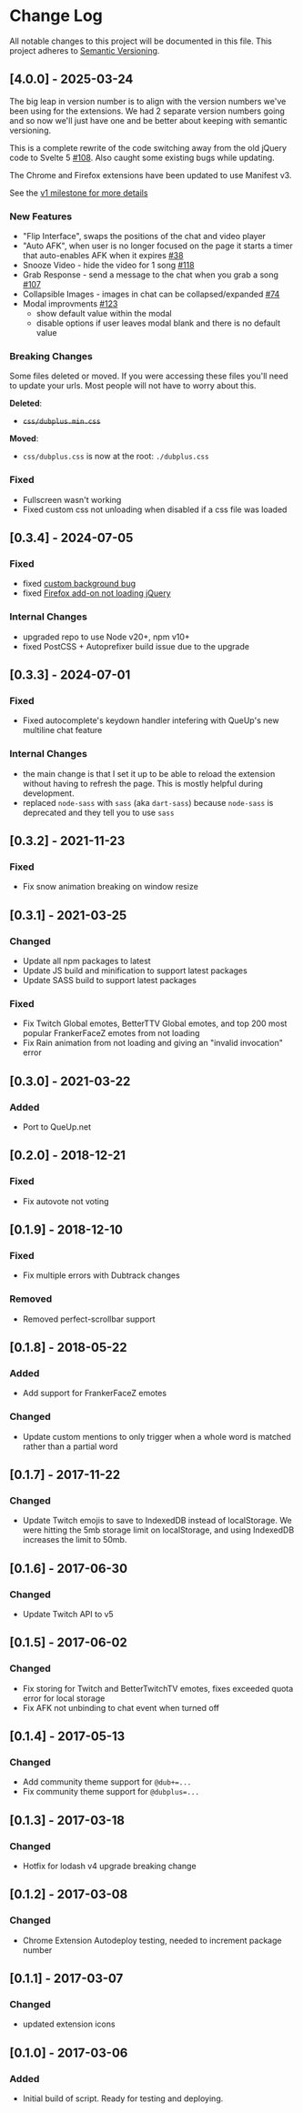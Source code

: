 # Change Log

All notable changes to this project will be documented in this file.
This project adheres to [Semantic Versioning](http://semver.org/).

## [4.0.0] - 2025-03-24

The big leap in version number is to align with the version numbers we've been using for the extensions. We had 2 separate version numbers going and so now we'll just have one and be better about keeping with semantic versioning.

This is a complete rewrite of the code switching away from the old jQuery code to Svelte 5 [#108](https://github.com/DubPlus/DubPlus/issues/108). Also caught some existing bugs while updating.

The Chrome and Firefox extensions have been updated to use Manifest v3.

See the [v1 milestone for more details](https://github.com/DubPlus/DubPlus/milestone/1)

### New Features

- "Flip Interface", swaps the positions of the chat and video player
- "Auto AFK", when user is no longer focused on the page it starts a timer that auto-enables AFK when it expires [#38](https://github.com/DubPlus/DubPlus/issues/38)
- Snooze Video - hide the video for 1 song [#118](https://github.com/DubPlus/DubPlus/issues/118)
- Grab Response - send a message to the chat when you grab a song [#107](https://github.com/DubPlus/DubPlus/issues/107)
- Collapsible Images - images in chat can be collapsed/expanded [#74](https://github.com/DubPlus/DubPlus/issues/74)
- Modal improvments [#123](https://github.com/DubPlus/DubPlus/issues/123)
  - show default value within the modal
  - disable options if user leaves modal blank and there is no default value

### Breaking Changes

Some files deleted or moved. If you were accessing these files you'll need to update your urls. Most people will not have to worry about this.

**Deleted**:

- ~~`css/dubplus.min.css`~~

**Moved**:

- `css/dubplus.css` is now at the root: `./dubplus.css`

### Fixed

- Fullscreen wasn't working
- Fixed custom css not unloading when disabled if a css file was loaded

## [0.3.4] - 2024-07-05

### Fixed

- fixed [custom background bug](https://github.com/DubPlus/DubPlus/issues/87)
- fixed [Firefox add-on not loading jQuery](https://github.com/DubPlus/DubPlus/issues/112)

### Internal Changes

- upgraded repo to use Node v20+, npm v10+
- fixed PostCSS + Autoprefixer build issue due to the upgrade

## [0.3.3] - 2024-07-01

### Fixed

- Fixed autocomplete's keydown handler intefering with QueUp's new multiline chat feature

### Internal Changes

- the main change is that I set it up to be able to reload the extension without having to refresh the page. This is mostly helpful during development.
- replaced `node-sass` with `sass` (aka `dart-sass`) because `node-sass` is deprecated and they tell you to use `sass`

## [0.3.2] - 2021-11-23

### Fixed

- Fix snow animation breaking on window resize

## [0.3.1] - 2021-03-25

### Changed

- Update all npm packages to latest
- Update JS build and minification to support latest packages
- Update SASS build to support latest packages

### Fixed

- Fix Twitch Global emotes, BetterTTV Global emotes, and top 200 most popular FrankerFaceZ emotes from not loading
- Fix Rain animation from not loading and giving an "invalid invocation" error

## [0.3.0] - 2021-03-22

### Added

- Port to QueUp.net

## [0.2.0] - 2018-12-21

### Fixed

- Fix autovote not voting

## [0.1.9] - 2018-12-10

### Fixed

- Fix multiple errors with Dubtrack changes

### Removed

- Removed perfect-scrollbar support

## [0.1.8] - 2018-05-22

### Added

- Add support for FrankerFaceZ emotes

### Changed

- Update custom mentions to only trigger when a whole word is matched rather than a partial word

## [0.1.7] - 2017-11-22

### Changed

- Update Twitch emojis to save to IndexedDB instead of localStorage. We were hitting the 5mb storage limit on localStorage, and using IndexedDB increases the limit to 50mb.

## [0.1.6] - 2017-06-30

### Changed

- Update Twitch API to v5

## [0.1.5] - 2017-06-02

### Changed

- Fix storing for Twitch and BetterTwitchTV emotes, fixes exceeded quota error for local storage
- Fix AFK not unbinding to chat event when turned off

## [0.1.4] - 2017-05-13

### Changed

- Add community theme support for `@dub+=...`
- Fix community theme support for `@dubplus=...`

## [0.1.3] - 2017-03-18

### Changed

- Hotfix for lodash v4 upgrade breaking change

## [0.1.2] - 2017-03-08

### Changed

- Chrome Extension Autodeploy testing, needed to increment package number

## [0.1.1] - 2017-03-07

### Changed

- updated extension icons

## [0.1.0] - 2017-03-06

### Added

- Initial build of script. Ready for testing and deploying.
